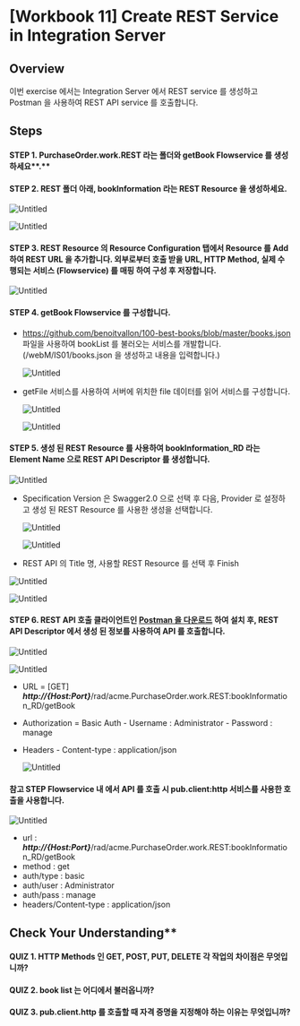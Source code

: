 # [Workbook 11] Create REST Service in Integration Server

## Overview


이번 exercise 에서는 Integration Server 에서 REST service 를 생성하고 Postman 을 사용하여 REST API service 를 호출합니다.


## Steps

#### STEP 1. **PurchaseOrder.work.REST** 라는 폴더와 getBook Flowservice 를 생성하세요**.**
#### STEP 2. REST 폴더 아래, **bookInformation** 라는 **REST Resource** 을 생성하세요.

![Untitled](%5BWorkbook%2011%5D%20Create%20REST%20Service%20in%20Integration%20S%20a83f4bcce6ee49c0a838556798b4e09c/Untitled.png)

![Untitled](%5BWorkbook%2011%5D%20Create%20REST%20Service%20in%20Integration%20S%20a83f4bcce6ee49c0a838556798b4e09c/Untitled%201.png)

#### STEP 3. REST Resource 의 Resource Configuration 탭에서 Resource 를 Add 하여 REST URL 을 추가합니다. 외부로부터 호출 받을 URL, HTTP Method, 실제 수행되는 서비스 (Flowservice) 를 매핑 하여 구성 후 저장합니다.

![Untitled](%5BWorkbook%2011%5D%20Create%20REST%20Service%20in%20Integration%20S%20a83f4bcce6ee49c0a838556798b4e09c/Untitled%202.png)

#### STEP 4. getBook Flowservice 를 구성합니다.
- https://github.com/benoitvallon/100-best-books/blob/master/books.json 파일을 사용하여 bookList 를 불러오는 서비스를 개발합니다. (/webM/IS01/books.json 을 생성하고 내용을 입력합니다.)
        
  ![Untitled](%5BWorkbook%2011%5D%20Create%20REST%20Service%20in%20Integration%20S%20a83f4bcce6ee49c0a838556798b4e09c/Untitled%203.png)
        
- getFile 서비스를 사용하여 서버에 위치한 file 데이터를 읽어 서비스를 구성합니다.
    
   ![Untitled](%5BWorkbook%2011%5D%20Create%20REST%20Service%20in%20Integration%20S%20a83f4bcce6ee49c0a838556798b4e09c/Untitled%204.png)
    
   ![Untitled](%5BWorkbook%2011%5D%20Create%20REST%20Service%20in%20Integration%20S%20a83f4bcce6ee49c0a838556798b4e09c/Untitled%205.png)
    

#### STEP 5. 생성 된 REST Resource 를 사용하여 bookInformation_RD 라는 Element Name 으로 REST API Descriptor 를 생성합니다.
    
   ![Untitled](%5BWorkbook%2011%5D%20Create%20REST%20Service%20in%20Integration%20S%20a83f4bcce6ee49c0a838556798b4e09c/Untitled%206.png)
    
- Specification Version 은 Swagger2.0 으로 선택 후 다음, Provider 로 설정하고 생성 된 REST Resource 를 사용한 생성을 선택합니다.
        
  ![Untitled](%5BWorkbook%2011%5D%20Create%20REST%20Service%20in%20Integration%20S%20a83f4bcce6ee49c0a838556798b4e09c/Untitled%207.png)
        
  ![Untitled](%5BWorkbook%2011%5D%20Create%20REST%20Service%20in%20Integration%20S%20a83f4bcce6ee49c0a838556798b4e09c/Untitled%208.png)
        
- REST API 의 Title 명, 사용할 REST Resource 를 선택 후 Finish

![Untitled](%5BWorkbook%2011%5D%20Create%20REST%20Service%20in%20Integration%20S%20a83f4bcce6ee49c0a838556798b4e09c/Untitled%209.png)

![Untitled](%5BWorkbook%2011%5D%20Create%20REST%20Service%20in%20Integration%20S%20a83f4bcce6ee49c0a838556798b4e09c/Untitled%2010.png)

#### STEP 6. REST API 호출 클라이언트인 [Postman 을 다운로드](https://www.postman.com/downloads/) 하여 설치 후, REST API Descriptor 에서 생성 된 정보를 사용하여 API 를 호출합니다.
    
   ![Untitled](%5BWorkbook%2011%5D%20Create%20REST%20Service%20in%20Integration%20S%20a83f4bcce6ee49c0a838556798b4e09c/Untitled%2011.png)
    
   ![Untitled](%5BWorkbook%2011%5D%20Create%20REST%20Service%20in%20Integration%20S%20a83f4bcce6ee49c0a838556798b4e09c/Untitled%2012.png)
    
- URL = [GET] ***http://{Host:Port}***/rad/acme.PurchaseOrder.work.REST:bookInformation_RD/getBook
- Authorization = Basic Auth
        - Username : Administrator
        - Password : manage
- Headers - Content-type : application/json
    
   ![Untitled](%5BWorkbook%2011%5D%20Create%20REST%20Service%20in%20Integration%20S%20a83f4bcce6ee49c0a838556798b4e09c/Untitled%2013.png)
    
#### 참고 STEP Flowservice 내 에서 API 를 호출 시 pub.client:http 서비스를 사용한 호출을 사용합니다.
    
   ![Untitled](%5BWorkbook%2011%5D%20Create%20REST%20Service%20in%20Integration%20S%20a83f4bcce6ee49c0a838556798b4e09c/Untitled%2014.png)
    
- url : ***http://{Host:Port}***/rad/acme.PurchaseOrder.work.REST:bookInformation_RD/getBook
- method : get
- auth/type : basic
- auth/user : Administrator
- auth/pass : manage
- headers/Content-type : application/json


## Check Your Understanding**

#### QUIZ 1. HTTP Methods 인 GET, POST, PUT, DELETE 각 작업의 차이점은 무엇입니까?

#### QUIZ 2. book list 는 어디에서 불러옵니까?

#### QUIZ 3.  **pub.client.http** 를 호출할 때 자격 증명을 지정해야 하는 이유는 무엇입니까?
